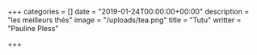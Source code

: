 +++
categories = []
date = "2019-01-24T00:00:00+00:00"
description = "les meilleurs thés"
image = "/uploads/tea.png"
title = "Tutu"
writter = "Pauline Pless"

+++
